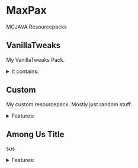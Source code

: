 # MaxPax
MCJAVA Resourcepacks



## VanillaTweaks
My VanillaTweaks Pack.

<details>
<summary>It contains:</summary>

* SofterWool
* RedIronGolemFlowers
* StemToLog
* BetterParticles
* HDShieldBanners
* PinkEndRods
* AnimatedCampfireItem
* 2DSpyglass
* ClassicNetheriteArmor
* PlainLeatherArmor
* UniversalLushGrass
* SmootherOakLog
* CircleLogTops
* BetterBedrock
* TwinklingStars
* ShorterGrass
* ShorterTallGrass
* NoCaveSounds
* QuieterConsumables
* QuieterWater
* QuieterNetherPortals
* QuieterRain
* QuieterThunder
* QuieterExplosions
* QuieterDispensersDroppers
* QuieterMinecarts
* QuieterFire
* QuieterPistons
* QuieterBats
* QuieterBees
* QuieterCamels
* QuieterCows
* QuieterChickens
* QuieterCats
* QuieterEndermen
* QuieterPigs
* QuieterPhantoms
* QuieterSheep
* QuieterWolves
* QuieterVillagers
* VisualInfestedStoneItems
* VisualWaxedCopperItems
* ClearBannerPatterns
* HungerPreview
* MusicDiscRedstonePreview
* DirectionalDispensersDroppers
* BetterObservers
* GroovyLevers
* VisibleTripwires
* CompassLodestone
* VisualHoney
* NoteblockBanners
* ArabicNumerals
* SuspiciousSandGravelBorders
* StickyPistonSides
* CleanerWorldBorder
* TransparentPumpkin
* LowerShield
* LowerFire
* 3DBookshelves
* 3DChiseledBookshelves
* 3DLadders
* 3DChains
* 3DPointedDripstone
* 3DAmethyst
* 3DLilyPads
* 3DIronBars
* 3DSugarcane
* 3DRails
* 3DDoors
* 3DTrapdoors
* 3DMushrooms
* 3DVines
* 3DGlowLichen
* 3DStonecutters
* 3DSunMoon
* MoreCrosshairs-4AngledDot
* WitherHearts
* PingColorIndicator
* RainbowExperience
* SmootherFont
* ClassicPanorama
* OldOres
* OldCobblestone
* OldGravel
* OldNetherrack
* OldLava
* OldObsidian
* OldWater
* OldIce
* OldWoolColors
* 1.11ShulkerBoxes
* OldEnchantGlint
* PoppyToRose
* BedIcons
* TerracottatoHardenedClay
* DirtPathToGrassPath
* PotterySherdToShard
* ZombiePigman
* OldDoorSounds
* OldDamageSounds
* OldXpSounds
* OldExplosionSounds
* OldPlanks
* SmileyAxolotls
* Beeralis
* LegacySnowball
* LegacyEmerald
* BedrockDriedKelpItem
* ItemStitchingFix
* DripleafFixBig
* DripleafFixSmall
* ConsistentBucketFix
* CactusBottomFix
* ConsistentTadpoleBucket
* BlazeFix
* SlimeParticleFix
* HoeFix
* CloudFogFix
* ProperBreakParticles
* DirectionalHoppers
* SoulSoilSoulCampfire
* AshlessCampfires
* NoJavaEditionTitle
* ClassicMinecraftLogo
* StoneBackground
* SmoothDirt
* NoBowlParticles
* ItemHoldFix
* RedstonePowerLevels
* CleanRedstoneDust
* 3DRedstoneWire
* NumberedHotbar
* DarkUI
* BrewingGuide
* BlueWidgetsHighlight
</details>

## Custom
My custom resourcepack. Mostly just random stuff.

<details>
<summary>Features:</summary>

* "MaxPax" Edition

<img src="img/edition.png">

* clubmate

run the following command to get it:
`/give @p potion{display:{Name:'{"text":"Clubmate","color":"gold","bold":true}'},CustomModelData:1,Potion:"minecraft:water",CustomPotionColor:15440896} 1`
<img src="img/clubmate.png">
</details>

## Among Us Title
sus

<details>
<summary>Features:</summary>

* amongus

<img src="img/clubmate.png">
</details>